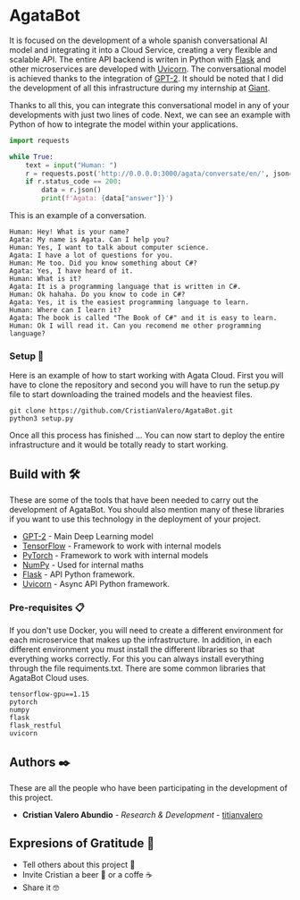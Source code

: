 # AgataBot

It is focused on the development of a whole spanish conversational AI model and integrating it into a Cloud Service, creating a very flexible and scalable API. The entire API backend is writen in Python with [Flask](https://flask.palletsprojects.com/en/1.1.x/) and other microservices are developed with [Uvicorn](https://www.uvicorn.org/). The conversational model is achieved thanks to the integration of [GPT-2](https://github.com/openai/gpt-2). It should be noted that I did the development of all this infrastructure during my internship at [Giant](http://giant.uji.es/).

Thanks to all this, you can integrate this conversational model in any of your developments with just two lines of code. Next, we can see an example with Python of how to integrate the model within your applications.

```python
import requests

while True:
    text = input("Human: ")
    r = requests.post('http://0.0.0.0:3000/agata/conversate/en/', json={"id": "1", "question": text})
    if r.status_code == 200:
        data = r.json()
        print(f'Agata: {data["answer"]}')
```

This is an example of a conversation.
```
Human: Hey! What is your name?
Agata: My name is Agata. Can I help you?
Human: Yes, I want to talk about computer science.
Agata: I have a lot of questions for you.
Human: Me too. Did you know something about C#? 
Agata: Yes, I have heard of it.
Human: What is it? 
Agata: It is a programming language that is written in C#.
Human: Ok hahaha. Do you know to code in C#?
Agata: Yes, it is the easiest programming language to learn.
Human: Where can I learn it?
Agata: The book is called "The Book of C#" and it is easy to learn.
Human: Ok I will read it. Can you recomend me other programming language?
```

### Setup 🔧

Here is an example of how to start working with Agata Cloud. First you will have to clone the repository and second you will have to run the setup.py file to start downloading the trained models and the heaviest files.

```shell
git clone https://github.com/CristianValero/AgataBot.git
python3 setup.py
```

Once all this process has finished ... You can now start to deploy the entire infrastructure and it would be totally ready to start working.

## Build with 🛠️

These are some of the tools that have been needed to carry out the development of AgataBot. You should also mention many of these libraries if you want to use this technology in the deployment of your project.

* [GPT-2](https://github.com/openai/gpt-2) - Main Deep Learning model
* [TensorFlow](https://www.tensorflow.org/?hl=es-419) - Framework to work with internal models
* [PyTorch](https://numpy.org/) - Framework to work with internal models
* [NumPy](https://rometools.github.io/rome/) - Used for internal maths
* [Flask](https://flask.palletsprojects.com/en/1.1.x/) - API Python framework.
* [Uvicorn](https://www.uvicorn.org/) - Async API Python framework.

### Pre-requisites 📋

If you don't use Docker, you will need to create a different environment for each microservice that makes up the infrastructure. In addition, in each different environment you must install the different libraries so that everything works correctly. For this you can always install everything through the file requiments.txt.
There are some common libraries that AgataBot Cloud uses.

```
tensorflow-gpu==1.15
pytorch
numpy
flask 
flask_restful
uvicorn
```

## Authors ✒️

These are all the people who have been participating in the development of this project.

* **Cristian Valero Abundio** - *Research & Development* - [titianvalero](https://www.linkedin.com/in/cristian-valero-abundio-776646207/)

## Expresions of Gratitude 🎁

* Tell others about this project 📢
* Invite Cristian a beer 🍺 or a coffe ☕
* Share it 🤓

<!--### Instalación 🔧

_Una serie de ejemplos paso a paso que te dice lo que debes ejecutar para tener un entorno de desarrollo ejecutandose_

_Dí cómo será ese paso_

```
Da un ejemplo
```

_Y repite_

```
hasta finalizar
```

_Finaliza con un ejemplo de cómo obtener datos del sistema o como usarlos para una pequeña demo_

## Ejecutando las pruebas ⚙️

_Explica como ejecutar las pruebas automatizadas para este sistema_

### Analice las pruebas end-to-end 🔩

_Explica que verifican estas pruebas y por qué_

```
Da un ejemplo
```

### Y las pruebas de estilo de codificación ⌨️

_Explica que verifican estas pruebas y por qué_

```
Da un ejemplo
```

## Despliegue 📦

_Agrega notas adicionales sobre como hacer deploy_
 -->
